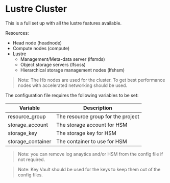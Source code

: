 # Lustre Cluster

This is a full set up with all the lustre features available.

Resources:

* Head node (headnode)
* Compute nodes (compute)
* Lustre
  * Management/Meta-data server (lfsmds)
  * Object storage servers (lfsoss)
  * Hierarchical storage management nodes (lfshsm)

> Note: The Hb nodes are used for the cluster.  To get best performance nodes with accelerated networking should be used.

The configuration file requires the following variables to be set:

| Variable                | Description                                  |
|-------------------------|----------------------------------------------|
| resource_group          | The resource group for the project           |
| storage_account         | The storage account for HSM                  |
| storage_key             | The storage key for HSM                      |
| storage_container       | The container to use for HSM                 |

> Note: you can remove log anaytics and/or HSM from the config file if not required.

> Note: Key Vault should be used for the keys to keep them out of the config files.
